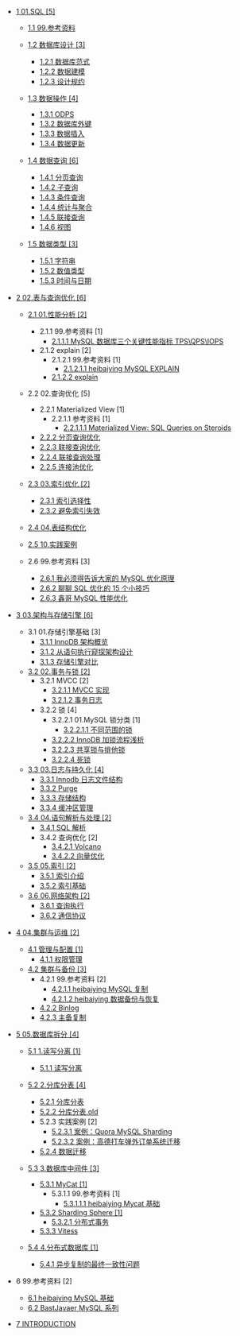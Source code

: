   - [1 01.SQL [5]](/01.SQL/README.md)
    - [1.1 99.参考资料](/01.SQL/99.参考资料/README.md)
      
    - [1.2 数据库设计 [3]](/01.SQL/数据库设计/README.md)
      - [1.2.1 数据库范式](/01.SQL/数据库设计/数据库范式.md)
      - [1.2.2 数据建模](/01.SQL/数据库设计/数据建模.md)
      - [1.2.3 设计规约](/01.SQL/数据库设计/设计规约.md)
    - [1.3 数据操作 [4]](/01.SQL/数据操作/README.md)
      - [1.3.1 ODPS](/01.SQL/数据操作/ODPS.md)
      - [1.3.2 数据库外键](/01.SQL/数据操作/数据库外键.md)
      - [1.3.3 数据插入](/01.SQL/数据操作/数据插入.md)
      - [1.3.4 数据更新](/01.SQL/数据操作/数据更新.md)
    - [1.4 数据查询 [6]](/01.SQL/数据查询/README.md)
      - [1.4.1 分页查询](/01.SQL/数据查询/分页查询.md)
      - [1.4.2 子查询](/01.SQL/数据查询/子查询.md)
      - [1.4.3 条件查询](/01.SQL/数据查询/条件查询.md)
      - [1.4.4 统计与聚合](/01.SQL/数据查询/统计与聚合.md)
      - [1.4.5 联接查询](/01.SQL/数据查询/联接查询.md)
      - [1.4.6 视图](/01.SQL/数据查询/视图.md)
    - [1.5 数据类型 [3]](/01.SQL/数据类型/README.md)
      - [1.5.1 字符串](/01.SQL/数据类型/字符串.md)
      - [1.5.2 数值类型](/01.SQL/数据类型/数值类型.md)
      - [1.5.3 时间与日期](/01.SQL/数据类型/时间与日期.md)
  - [2 02.表与查询优化 [6]](/02.表与查询优化/README.md)
    - [2.1 01.性能分析 [2]](/02.表与查询优化/01.性能分析/README.md)
      - 2.1.1 99.参考资料 [1]
        - [2.1.1.1 MySQL 数据库三个关键性能指标 TPS\QPS\IOPS](/02.表与查询优化/01.性能分析/99.参考资料/2021-MySQL%20数据库三个关键性能指标%20TPS\QPS\IOPS.md)
      - 2.1.2 explain [2]
        - 2.1.2.1 99.参考资料 [1]
          - [2.1.2.1.1 heibaiying MySQL EXPLAIN](/02.表与查询优化/01.性能分析/explain/99.参考资料/2020-heibaiying-MySQL%20EXPLAIN.md)
        - [2.1.2.2 explain](/02.表与查询优化/01.性能分析/explain/explain.md)
    - 2.2 02.查询优化 [5]
      - 2.2.1 Materialized View [1]
        - 2.2.1.1 参考资料 [1]
          - [2.2.1.1.1 Materialized View: SQL Queries on Steroids](/02.表与查询优化/02.查询优化/Materialized%20View/.more/2022-Materialized%20View:%20SQL%20Queries%20on%20Steroids.md)
      - [2.2.2 分页查询优化](/02.表与查询优化/02.查询优化/分页查询优化.md)
      - [2.2.3 联接查询优化](/02.表与查询优化/02.查询优化/联接查询优化.md)
      - [2.2.4 联接查询处理](/02.表与查询优化/02.查询优化/联接查询处理.md)
      - [2.2.5 连接池优化](/02.表与查询优化/02.查询优化/连接池优化.md)
    - [2.3 03.索引优化 [2]](/02.表与查询优化/03.索引优化/README.md)
      - [2.3.1 索引选择性](/02.表与查询优化/03.索引优化/索引选择性.md)
      - [2.3.2 避免索引失效](/02.表与查询优化/03.索引优化/避免索引失效.md)
    - [2.4 04.表结构优化](/02.表与查询优化/04.表结构优化/README.md)
      
    - [2.5 10.实践案例](/02.表与查询优化/10.实践案例/README.md)
      
    - 2.6 99.参考资料 [3]
      - [2.6.1 我必须得告诉大家的 MySQL 优化原理](/02.表与查询优化/99.参考资料/2017-我必须得告诉大家的%20MySQL%20优化原理.md)
      - [2.6.2 聊聊 SQL 优化的 15 个小技巧](/02.表与查询优化/99.参考资料/2021-聊聊%20SQL%20优化的%2015%20个小技巧.md)
      - [2.6.3 鑫哥 MySQL 性能优化](/02.表与查询优化/99.参考资料/2022-鑫哥-MySQL%20性能优化.md)
  - [3 03.架构与存储引擎 [6]](/03.架构与存储引擎/README.md)
    - 3.1 01.存储引擎基础 [3]
      - [3.1.1 InnoDB 架构概览](/03.架构与存储引擎/01.存储引擎基础/InnoDB%20架构概览.md)
      - [3.1.2 从语句执行窥探架构设计](/03.架构与存储引擎/01.存储引擎基础/从语句执行窥探架构设计.md)
      - [3.1.3 存储引擎对比](/03.架构与存储引擎/01.存储引擎基础/存储引擎对比.md)
    - [3.2 02.事务与锁 [2]](/03.架构与存储引擎/02.事务与锁/README.md)
      - 3.2.1 MVCC [2]
        - [3.2.1.1 MVCC 实现](/03.架构与存储引擎/02.事务与锁/MVCC/MVCC%20实现.md)
        - [3.2.1.2 事务日志](/03.架构与存储引擎/02.事务与锁/MVCC/事务日志.md)
      - 3.2.2 锁 [4]
        - 3.2.2.1 01.MySQL 锁分类 [1]
          - [3.2.2.1.1 不同范围的锁](/03.架构与存储引擎/02.事务与锁/锁/01.MySQL%20锁分类/不同范围的锁.md)
        - [3.2.2.2 InnoDB 加锁流程浅析](/03.架构与存储引擎/02.事务与锁/锁/InnoDB%20加锁流程浅析.md)
        - [3.2.2.3 共享锁与排他锁](/03.架构与存储引擎/02.事务与锁/锁/共享锁与排他锁.md)
        - [3.2.2.4 死锁](/03.架构与存储引擎/02.事务与锁/锁/死锁.md)
    - [3.3 03.日志与持久化 [4]](/03.架构与存储引擎/03.日志与持久化/README.md)
      - [3.3.1 Innodb 日志文件结构](/03.架构与存储引擎/03.日志与持久化/Innodb%20日志文件结构.md)
      - [3.3.2 Purge](/03.架构与存储引擎/03.日志与持久化/Purge.md)
      - [3.3.3 存储结构](/03.架构与存储引擎/03.日志与持久化/存储结构.md)
      - [3.3.4 缓冲区管理](/03.架构与存储引擎/03.日志与持久化/缓冲区管理.md)
    - [3.4 04.语句解析与处理 [2]](/03.架构与存储引擎/04.语句解析与处理/README.md)
      - [3.4.1 SQL 解析](/03.架构与存储引擎/04.语句解析与处理/SQL%20解析.md)
      - 3.4.2 查询优化 [2]
        - [3.4.2.1 Volcano](/03.架构与存储引擎/04.语句解析与处理/查询优化/Volcano.md)
        - [3.4.2.2 向量优化](/03.架构与存储引擎/04.语句解析与处理/查询优化/向量优化.md)
    - [3.5 05.索引 [2]](/03.架构与存储引擎/05.索引/README.md)
      - [3.5.1 索引介绍](/03.架构与存储引擎/05.索引/索引介绍.md)
      - [3.5.2 索引基础](/03.架构与存储引擎/05.索引/索引基础.md)
    - [3.6 06.网络架构 [2]](/03.架构与存储引擎/06.网络架构/README.md)
      - [3.6.1 查询执行](/03.架构与存储引擎/06.网络架构/查询执行.md)
      - [3.6.2 通信协议](/03.架构与存储引擎/06.网络架构/通信协议.md)
  - [4 04.集群与运维 [2]](/04.集群与运维/README.md)
    - [4.1 管理与配置 [1]](/04.集群与运维/管理与配置/README.md)
      - [4.1.1 权限管理](/04.集群与运维/管理与配置/权限管理.md)
    - [4.2 集群与备份 [3]](/04.集群与运维/集群与备份/README.md)
      - 4.2.1 99.参考资料 [2]
        - [4.2.1.1 heibaiying MySQL 复制](/04.集群与运维/集群与备份/99.参考资料/2020-heibaiying-MySQL%20复制.md)
        - [4.2.1.2 heibaiying 数据备份与恢复](/04.集群与运维/集群与备份/99.参考资料/2020-heibaiying-数据备份与恢复.md)
      - [4.2.2 Binlog](/04.集群与运维/集群与备份/Binlog.md)
      - [4.2.3 主备复制](/04.集群与运维/集群与备份/主备复制.md)
  - [5 05.数据库拆分 [4]](/05.数据库拆分/README.md)
    - [5.1 1.读写分离 [1]](/05.数据库拆分/1.读写分离/README.md)
      - [5.1.1 读写分离](/05.数据库拆分/1.读写分离/读写分离.md)
    - [5.2 2.分库分表 [4]](/05.数据库拆分/2.分库分表/README.md)
      - [5.2.1 分库分表](/05.数据库拆分/2.分库分表/分库分表.md)
      - [5.2.2 分库分表.old](/05.数据库拆分/2.分库分表/分库分表.old.md)
      - 5.2.3 实践案例 [2]
        - [5.2.3.1 案例：Quora MySQL Sharding](/05.数据库拆分/2.分库分表/实践案例/案例：Quora%20MySQL%20Sharding.md)
        - [5.2.3.2 案例：高德打车弹外订单系统迁移](/05.数据库拆分/2.分库分表/实践案例/案例：高德打车弹外订单系统迁移.md)
      - [5.2.4 数据迁移](/05.数据库拆分/2.分库分表/数据迁移.md)
    - [5.3 3.数据库中间件 [3]](/05.数据库拆分/3.数据库中间件/README.md)
      - [5.3.1 MyCat [1]](/05.数据库拆分/3.数据库中间件/MyCat/README.md)
        - 5.3.1.1 99.参考资料 [1]
          - [5.3.1.1.1 heibaiying Mycat 基础](/05.数据库拆分/3.数据库中间件/MyCat/99.参考资料/2020-heibaiying-Mycat%20基础.md)
      - [5.3.2 Sharding Sphere [1]](/05.数据库拆分/3.数据库中间件/Sharding-Sphere/README.md)
        - [5.3.2.1 分布式事务](/05.数据库拆分/3.数据库中间件/Sharding-Sphere/分布式事务.md)
      - [5.3.3 Vitess](/05.数据库拆分/3.数据库中间件/Vitess/README.md)
        
    - [5.4 4.分布式数据库 [1]](/05.数据库拆分/4.分布式数据库/README.md)
      - [5.4.1 异步复制的最终一致性问题](/05.数据库拆分/4.分布式数据库/异步复制的最终一致性问题.md)
  - 6 99.参考资料 [2]
    - [6.1 heibaiying MySQL 基础](/99.参考资料/2020-heibaiying-MySQL%20基础.md)
    - [6.2 BastJavaer MySQL 系列](/99.参考资料/BastJavaer%20MySQL%20系列/README.md)
      
  - [7 INTRODUCTION](/INTRODUCTION.md)